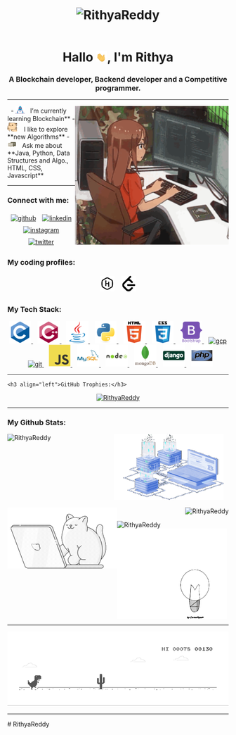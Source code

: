 <h1 align="center">
<p align="center"> <img src="https://komarev.com/ghpvc/?username=RithyaReddy&label=Profile%20views&color=0e75b6&style=flat" alt="RithyaReddy" />  </p>
<br>Hallo <img alt="GIF" src="waving-hand.gif" width="5%" />, I'm Rithya</h1>
<h3 align="center">A Blockchain developer, Backend developer and a Competitive programmer. </h3>

<hr>
<img align="right" alt="programmer" width="350" src="programmer.gif">
&nbsp;
- <img alt="GIF" src="Developer.gif" width="22" /> &nbsp; I’m currently learning Blockchain**
- <img alt="GIF" src="hyperkitty.gif" width="22" /> &nbsp;&nbsp; I like to explore **new Algorithms**
- <img alt="GIF" src="message.gif" width="22" /> &nbsp; Ask me about **Java, Python, Data Structures and Algo., HTML, CSS, Javascript**
<!-- - &nbsp;&nbsp;<img alt="GIF" src="lightning.gif" width="15" /> &nbsp;&nbsp; Fun fact: **Crack it to know->** -->
&nbsp;
<hr>

<h3 align="left">Connect with me:</h3>
<p align="center">
<a href="https://github.com/RithyaReddy"><img alt="github" width="10%" style="padding:5px" src="https://img.icons8.com/clouds/100/000000/github.png"/></a>
<a href="https://www.linkedin.com/in/rithya-p-29ab071a9/"><img alt="linkedin" width="10%" style="padding:5px" src="https://img.icons8.com/clouds/100/000000/linkedin.png"/></a>
<a href="https://www.instagram.com/rithya._/"><img alt="instagram" width="10%" style="padding:5px" src="https://img.icons8.com/clouds/100/000000/instagram.png"/></a>
<a href="https://twitter.com/rithya_pisati_"><img alt="twitter" width="10%" style="padding:5px" src="https://img.icons8.com/clouds/100/000000/twitter.png"/></a>
</p>

<h3 align="left">My coding profiles:</h3>
<p align="center">
<a href="https://www.hackerrank.com/rithya_pisati"><img alt="linkedin" width="7%" style="padding:5px" src="hackerrank.png"/></a>
<a href="https://leetcode.com/RithyaReddy/"><img alt="leetcode" width="7%" style="padding:5px" src="leetcode.png"/></a>
</p>

<h3 align="left">My Tech Stack: </h3>
<p align="center"> 
	<a href="https://www.cprogramming.com/" target="_blank"> <img src="https://raw.githubusercontent.com/devicons/devicon/master/icons/c/c-original.svg" alt="c" width="50" height="50" /> </a> &ensp;
	<a href="https://www.w3schools.com/cpp/" target="_blank"> <img src="https://raw.githubusercontent.com/devicons/devicon/master/icons/cplusplus/cplusplus-original.svg" alt="cplusplus" width="50" height="50"/> </a> &ensp;
	<a href="https://www.java.com" target="_blank"> <img src="https://raw.githubusercontent.com/devicons/devicon/master/icons/java/java-original.svg" alt="java" width="50" height="50"/> </a>&ensp;
	<a href="https://www.python.org" target="_blank"> <img src="https://raw.githubusercontent.com/devicons/devicon/master/icons/python/python-original.svg" alt="python" width="50" height="50"/> </a> &ensp;
	<a href="https://www.w3.org/html/" target="_blank"> <img src="https://raw.githubusercontent.com/devicons/devicon/master/icons/html5/html5-original-wordmark.svg" alt="html5" width="50" height="50"/> </a>&ensp;
	<a href="https://www.w3schools.com/css/" target="_blank"> <img src="https://raw.githubusercontent.com/devicons/devicon/master/icons/css3/css3-original-wordmark.svg" alt="css3" width="50" height="50"/> </a> &ensp;
	<a href="https://getbootstrap.com" target="_blank"> <img src="https://raw.githubusercontent.com/devicons/devicon/master/icons/bootstrap/bootstrap-plain-wordmark.svg" alt="bootstrap" width="50" height="50"/> </a> &ensp;
	<a href="https://cloud.google.com" target="_blank"> <img src="https://www.vectorlogo.zone/logos/google_cloud/google_cloud-icon.svg" alt="gcp" width="50" height="50"/> </a> &ensp;
	<a href="https://git-scm.com/" target="_blank"> <img src="https://www.vectorlogo.zone/logos/git-scm/git-scm-icon.svg" alt="git" width="50" height="50"/> </a> &ensp;
	<a href="https://developer.mozilla.org/en-US/docs/Web/JavaScript" target="_blank"> <img src="https://raw.githubusercontent.com/devicons/devicon/master/icons/javascript/javascript-original.svg" alt="javascript" width="50" height="50"/> </a> &ensp;
	<a href="https://www.mysql.com/" target="_blank"> <img src="https://raw.githubusercontent.com/devicons/devicon/master/icons/mysql/mysql-original-wordmark.svg" alt="mysql" width="50" height="50"/> </a> &ensp;
	<a href="https://nodejs.org" target="_blank"> <img src="https://raw.githubusercontent.com/devicons/devicon/master/icons/nodejs/nodejs-original-wordmark.svg" alt="nodejs" width="50" height="50"/> </a> &ensp;
	<a href="https://www.mongodb.com/" target="_blank"> <img src="https://raw.githubusercontent.com/devicons/devicon/master/icons/mongodb/mongodb-original-wordmark.svg" alt="mongodb" width="50" height="50"/> </a> &ensp;
	<a href="https://www.djangoproject.com/" target="_blank"> <img src="https://raw.githubusercontent.com/devicons/devicon/master/icons/django/django-original.svg" alt="django" width="50" height="50"/> </a> &ensp; 	
	<a href="https://www.php.net" target="_blank"> <img src="https://raw.githubusercontent.com/devicons/devicon/master/icons/php/php-original.svg" alt="php" width="50" height="50"/> </a>
    </p>
    <hr>

    <h3 align="left">GitHub Trophies:</h3>
<p align="center"> <a href="https://github.com/ryo-ma/github-profile-trophy"><img src="https://github-profile-trophy.vercel.app/?username=RithyaReddy" alt="RithyaReddy" /></a> </p>
<hr>

<h3 align="left">My Github Stats:</h3>

<p>&emsp;<img align="left" src="https://github-readme-stats.vercel.app/api/top-langs?username=RithyaReddy&show_icons=true&locale=en&layout=compact&bg_color=50,e96205,904e99&title_color=fff&text_color=fff&icon_color=f2f2f2" alt="RithyaReddy" /> &emsp;&emsp;&emsp;&emsp;&emsp;&emsp;&emsp;&emsp;&emsp;<img  alt="tech" width="250" height="150" src="tech.gif"></p>

<p>&nbsp;<img align="right" src="https://github-readme-stats.vercel.app/api?username=RithyaReddy&show_icons=true&count_private=true&hide_border=true&bg_color=50,e96205,904e99&title_color=fff&text_color=fff&icon_color=f2f2f2" alt="RithyaReddy" /><img align="left" alt="typing-cat" width="250" src="typing-cat.gif"></p>
 
<p>&nbsp;<img align="left" src="https://github-readme-streak-stats.herokuapp.com?user=RithyaReddy&theme=flag-india" alt="RithyaReddy"/><img align="center" alt="curious" width="250" src="curious.gif"></p>
<hr>

<!-- <h3 align="left">GitHub Activity Graph:</h3>
![GitHub Activity Graph](https://activity-graph.herokuapp.com/graph?username=RithyaReddy&bg_color=904e99&color=fff&line=4fff67&point=ffffff&area=true&hide_border=true)
<hr> -->

<img src="dino.gif?raw=true" />

<hr># RithyaReddy
